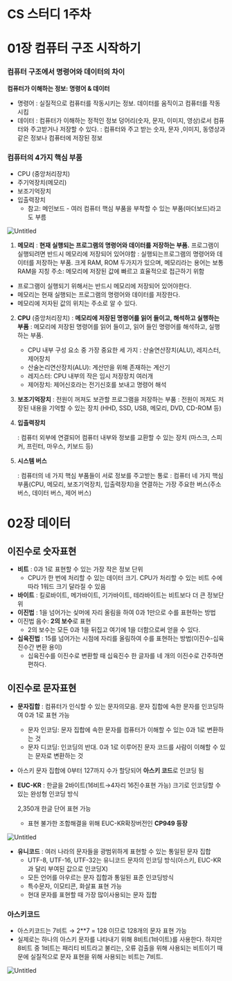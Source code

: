 # CS 스터디 1주차

# 01장 컴퓨터 구조 시작하기

### 컴퓨터 구조에서 명령어와 데이터의 차이

**컴퓨터가 이해하는 정보: 명령어 & 데이터**

- 명령어
: 실질적으로 컴퓨터를 작동시키는 정보. 데이터를 움직이고 컴퓨터를 작동시킴
- 데이터
: 컴퓨터가 이해하는 정적인 정보 덩어리(숫자, 문자, 이미지, 영상)로서 컴퓨터와 주고받거나 저장할 수 있다.
: 컴퓨터와 주고 받는 숫자, 문자 ,이미지, 동영상과 같은 정보나 컴퓨터에 저장된 정보

### 컴퓨터의 4가지 핵심 부품

- CPU (중앙처리장치)
- 주기억장치(메모리)
- 보조기억장치
- 입출력장치
    - 참고: 메인보드 - 여러 컴퓨터 핵심 부품을 부착할 수 있는 부품(마더보드)라고도 부름

![Untitled](CS%20%E1%84%89%E1%85%B3%E1%84%90%E1%85%A5%E1%84%83%E1%85%B5%201%E1%84%8C%E1%85%AE%E1%84%8E%E1%85%A1%205f361e9dfcea45f091ddddec27906961/Untitled.png)

1. **메모리**
: **현재 실행되는 프로그램의 명령어와 데이터를 저장하는 부품.** 프로그램이 실행되려면 반드시 메모리에 저장되어 있어야함
: 실행되는프로그램의 명령어와 데이터를 저장하는 부품. 크게 RAM, ROM 두가지가 있으며, 메모리라는 용어는 보통 RAM을 지칭
주소: 메모리에 저장된 값에 빠르고 효율적으로 접근하기 위함
- 프로그램이 실행되기 위해서는 반드시 메모리에 저장되어 있어야한다.
- 메모리는 현재 실행되는 프로그램의 명령어와 데이터를 저장한다.
- 메모리에 저자된 값의 위치는 주소로 알 수 있다.
2. **CPU** (중앙처리장치)
: **메모리에 저장된 명령어를 읽어 들이고, 해석하고 실행하는 부품**
: 메모리에 저장된 명령어를 읽어 들이고, 읽어 들인 명령어를 해석하고, 실행하는 부품.
    - CPU 내부 구성 요소 중 가장 중요한 세 가지
    : 산술연산장치(ALU), 레지스터, 제어장치
    - 산술논리연산장치(ALU): 계산만을 위해 존재하는 계산기
    - 레지스터: CPU 내부의 작은 임시 저장장치 여러개
    - 제어장치: 제어신호라는 전기신호를 보내고 명령어 해석
3. **보조기억장치**
: 전원이 꺼져도 보관할 프로그램을 저장하는 부품
: 전원이 꺼져도 저장된 내용을 기억할 수 있는 장치 (HHD, SSD, USB, 메모리, DVD, CD-ROM 등)
4. **입출력장치**
    
    : 컴퓨터 외부에 연결되어 컴퓨터 내부와 정보를 교환할 수 있는 장치 (마스크, 스피커, 프린터, 마우스, 키보드 등)
    
5. **시스템 버스**
    
    : 컴퓨터의 네 가지 핵심 부품들이 서로 정보를 주고받는 통로
    : 컴퓨터 네 가지 핵심 부품(CPU, 메모리, 보조기억장치, 입출력장치)을 연결하는 가장 주요한 버스(주소 버스, 데이터 버스, 제어 버스)
    

# 02장 데이터

## 이진수로 숫자표현

- **비트**
: 0과 1로 표현할 수 있는 가장 작은 정보 단위
    - CPU가 한 번에 처리할 수 있는 데이터 크기. CPU가 처리할 수 있는 비트 수에 따라 1워드 크기 달라질 수 있음
- **바이트**
: 킬로바이트, 메가바이트, 기가바이트, 테라바이트는 비트보다 더 큰 정보단위
- **이진법**
: 1을 넘어가는 싲머에 자리 올림을 하여 0과 1만으로 수를 표현하는 방법
- 이진법 음수: **2의 보수**로 표현
    - 2의 보수는 모든 0과 1을 뒤집고 여기에 1을 더함으로써 얻을 수 있다.
- **십육진법**
: 15를 넘어가는 시점에 자리를 올림하여 수를 표현하는 방법(이진수-십육진수간 변환 용이)
    - 십육진수를 이진수로 변환할 때 십육진수 한 글자를 네 개의 이진수로 간주하면 편하다.

## 이진수로 문자표현

- **문자집합**
: 컴퓨터가 인식할 수 있는 문자의모음. 문자 집합에 속한 문자를 인코딩하여 0과 1로 표현 가능
    - 문자 인코딩: 문자 집합에 속한 문자를 컴퓨터가 이해할 수 있는 0과 1로 변환하는 것
    - 문자 디코딩: 인코딩의 반대. 0과 1로 이루어진 문자 코드를 사람이 이해할 수 있는 문자로 변환하는 것
- 아스키 문자 집합에 0부터 127까지 수가 할당되어 **아스키 코드**로 인코딩 됨
- **EUC-KR**
: 한글을 2바이트(16비트→4자리 16진수표현 가능) 크기로 인코딩할 수 있는 완성형 인코딩 방식
    
    2,350개 한글 단어 표현 가능
    
    - 표현 불가한 조합해결을 위해 EUC-KR확장버전인 **CP949 등장**

![Untitled](CS%20%E1%84%89%E1%85%B3%E1%84%90%E1%85%A5%E1%84%83%E1%85%B5%201%E1%84%8C%E1%85%AE%E1%84%8E%E1%85%A1%205f361e9dfcea45f091ddddec27906961/Untitled%201.png)

- **유니코드**
: 여러 나라의 문자들을 광범위하게 표현할 수 있는 통일된 문자 집합
    - UTF-8,  UTF-16, UTF-32는 유니코드 문자의 인코딩 방식(아스키, EUC-KR과 달리 부여된 값으로 인코딩X)
    - 모든 언어를 아우르는 문자 집합과 통일된 표준 인코딩방식
    - 특수문자, 이모티콘, 화살표 표현 가능
    - 현대 문자를 표현할 때 가장 많이사용되는 문자 집합

### 아스키코드

- 아스키코드는 7비트 → 2**7 = 128 이므로 128개의 문자 표현 가능
- 실제로는 하나의 아스키 문자를 나타내기 위해 8비트(1바이트)를 사용한다. 하지만 8비트 중 1비트는 패리티 비트라고 불리는, 오류 검출을 위해 사용되는 비트이기 때문에 실질적으로 문자 표현을 위해 사용되는 비트는 7비트.

![Untitled](CS%20%E1%84%89%E1%85%B3%E1%84%90%E1%85%A5%E1%84%83%E1%85%B5%201%E1%84%8C%E1%85%AE%E1%84%8E%E1%85%A1%205f361e9dfcea45f091ddddec27906961/Untitled%202.png)